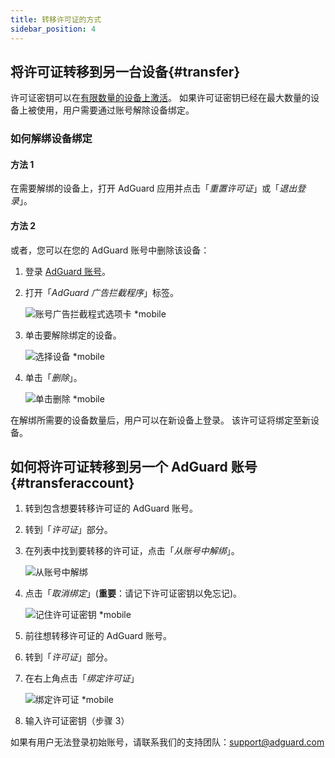 ```yaml
---
title: 转移许可证的方式
sidebar_position: 4
---
```


## 将许可证转移到另一台设备{#transfer}

许可证密钥可以在[有限数量的设备上激活](../what-is)。 如果许可证密钥已经在最大数量的设备上被使用，用户需要通过账号解除设备绑定。

### 如何解绑设备绑定

#### 方法 1

在需要解绑的设备上，打开 AdGuard 应用并点击「*重置许可证*」或「*退出登录*」。

#### 方法 2

或者，您可以在您的 AdGuard 账号中删除该设备：

1. 登录 [AdGuard 账号](https://adguardaccount.com/)。

1. 打开「*AdGuard 广告拦截程序*」标签。

    ![账号广告拦截程式选项卡 *mobile](https://cdn.adtidy.org/content/kb/ad_blocker/general/newaccount-unbind-device-0_cn.png)

1. 单击要解除绑定的设备。

    ![选择设备 *mobile](https://cdn.adtidy.org/content/kb/ad_blocker/general/newaccount-unbind-device-1_cn.png)

1. 单击「*删除*」。

    ![单击删除 *mobile](https://cdn.adtidy.org/content/kb/ad_blocker/general/newaccount-unbind-device-2_cn.png)

在解绑所需要的设备数量后，用户可以在新设备上登录。 该许可证将绑定至新设备。

## 如何将许可证转移到另一个 AdGuard 账号{#transferaccount}

1. 转到包含想要转移许可证的 AdGuard 账号。

1. 转到「*许可证*」部分。

1. 在列表中找到要转移的许可证，点击「*从账号中解绑*」。

    ![从账号中解绑](https://cdn.adtidy.org/content/kb/ad_blocker/general/newaccount-transfer-to-account_cn.png)

1. 点击「*取消绑定*」(**重要**：请记下许可证密钥以免忘记)。

    ![记住许可证密钥 *mobile](https://cdn.adtidy.org/content/kb/ad_blocker/general/newaccount-transfer-to-account-1_cn.png)

1. 前往想转移许可证的 AdGuard 账号。

1. 转到「*许可证*」部分。

1. 在右上角点击「*绑定许可证*」

    ![绑定许可证 *mobile](https://cdn.adtidy.org/content/kb/ad_blocker/general/newaccount-transfer-to-account-2_cn.png)

1. 输入许可证密钥（步骤 3）

如果有用户无法登录初始账号，请联系我们的支持团队：support@adguard.com
